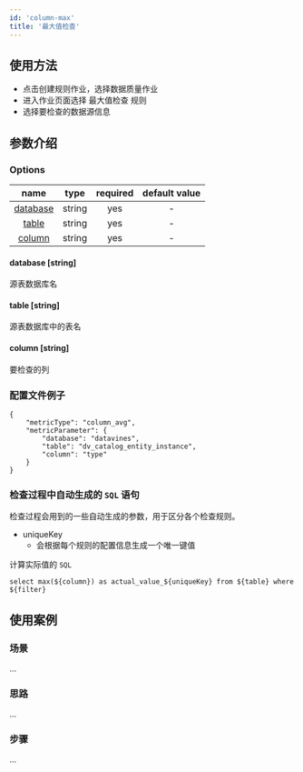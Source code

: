 ```yaml
---
id: 'column-max'
title: '最大值检查'
---
```

## 使用方法
- 点击创建规则作业，选择数据质量作业
- 进入作业页面选择 最大值检查 规则
- 选择要检查的数据源信息

## 参数介绍
### Options

|             name             |  type  |  required  | default value |
|:----------------------------:|:------:|:----------:|:-------------:|
| [database](#database-string) | string |    yes     |       -       |
|    [table](#table-string)    | string |    yes     |       -       |
|   [column](#column-string)   | string |    yes     |       -       |

#### database [string]
源表数据库名
#### table [string]
源表数据库中的表名
#### column [string]
要检查的列

### 配置文件例子
```
{
    "metricType": "column_avg",
    "metricParameter": {
        "database": "datavines",
        "table": "dv_catalog_entity_instance",
        "column": "type"
    }
}
```

### 检查过程中自动生成的 `SQL` 语句

检查过程会用到的一些自动生成的参数，用于区分各个检查规则。
- uniqueKey
    - 会根据每个规则的配置信息生成一个唯一键值

计算实际值的 `SQL` 
```
select max(${column}) as actual_value_${uniqueKey} from ${table} where ${filter}
```

## 使用案例

### 场景
...

### 思路
...

### 步骤
...